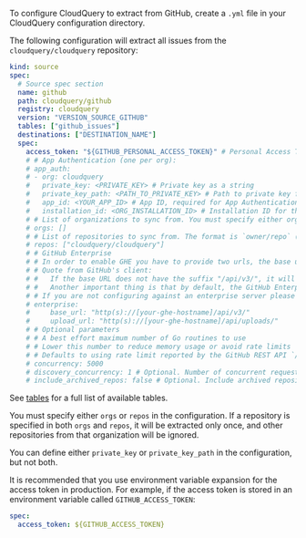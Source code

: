 To configure CloudQuery to extract from GitHub, create a `.yml` file in your CloudQuery configuration directory.

The following configuration will extract all issues from the `cloudquery/cloudquery` repository:

```yaml copy
kind: source
spec:
  # Source spec section
  name: github
  path: cloudquery/github
  registry: cloudquery
  version: "VERSION_SOURCE_GITHUB"
  tables: ["github_issues"]
  destinations: ["DESTINATION_NAME"]
  spec:
    access_token: "${GITHUB_PERSONAL_ACCESS_TOKEN}" # Personal Access Token, required if not using App Authentication.
    # # App Authentication (one per org):
    # app_auth:
    # - org: cloudquery
    #   private_key: <PRIVATE_KEY> # Private key as a string
    #   private_key_path: <PATH_TO_PRIVATE_KEY> # Path to private key file
    #   app_id: <YOUR_APP_ID> # App ID, required for App Authentication.
    #   installation_id: <ORG_INSTALLATION_ID> # Installation ID for this org
    # # List of organizations to sync from. You must specify either orgs or repos in the configuration.
    # orgs: []
    # # List of repositories to sync from. The format is `owner/repo` (e.g. `cloudquery/cloudquery`). You must specify either `orgs` or `repos` in the configuration.
    # repos: ["cloudquery/cloudquery"]
    # # GitHub Enterprise
    # # In order to enable GHE you have to provide two urls, the base url of the server and the upload url.
    # # Quote from GitHub's client:
    # #   If the base URL does not have the suffix "/api/v3/", it will be added automatically. If the upload URL does not have the suffix "/api/uploads", it will be added automatically.
    # #   Another important thing is that by default, the GitHub Enterprise URL format should be http(s)://[hostname]/api/v3/ or you will always receive the 406 status code. The upload URL format should be http(s)://[hostname]/api/uploads/"
    # # If you are not configuring against an enterprise server please omit the enterprise configuration bellow
    # enterprise:
    #     base_url: "http(s)://[your-ghe-hostname]/api/v3/"
    #     upload_url: "http(s)://[your-ghe-hostname]/api/uploads/"
    # # Optional parameters
    # # A best effort maximum number of Go routines to use
    # # Lower this number to reduce memory usage or avoid rate limits
    # # Defaults to using rate limit reported by the GitHub REST API `/rate_limit` endpoint, or 5000 if the rate limit is not available.
    # concurrency: 5000
    # discovery_concurrency: 1 # Optional. Number of concurrent requests to GitHub API during discovery phase. Default 1.
    # include_archived_repos: false # Optional. Include archived repositories in the sync. Default false.
```

See [tables](/docs/plugins/sources/github/tables) for a full list of available tables.

You must specify either `orgs` or `repos` in the configuration. If a repository is specified in both `orgs` and `repos`, it will be extracted only once, and other repositories from that organization will be ignored.

You can define either `private_key` or `private_key_path` in the configuration, but not both.

It is recommended that you use environment variable expansion for the access token in production. For example, if the access token is stored in an environment variable called `GITHUB_ACCESS_TOKEN`:

```yaml copy
spec:
  access_token: ${GITHUB_ACCESS_TOKEN}
```
